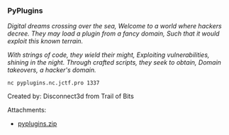### PyPlugins
_Digital dreams crossing over the sea,_
_Welcome to a world where hackers decree._ 
_They may load a plugin from a fancy domain,_
_Such that it would exploit this known terrain._
 
_With strings of code, they wield their might,_
_Exploiting vulnerabilities, shining in the night._
_Through crafted scripts, they seek to obtain,_
_Domain takeovers, a hacker's domain._

```
nc pyplugins.nc.jctf.pro 1337
```

Created by: Disconnect3d from Trail of Bits



Attachments:
* [pyplugins.zip](./public/pyplugins.zip)